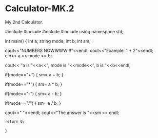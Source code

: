 # Calculator-MK.2
My 2nd Calculator.



#include <iostream>
#include <cmath>
#include <cstdlib>
#include <ctime>
using namespace std;

int main()
{
   int a;
   string mode;
   int b;
   int sm;
   
   
   cout<<"NUMBERS NOWWWW!!!"<<endl;
   cout<<"Example: 1 + 2"<<endl;
   cin>> a >> mode >> b;
   
   cout<< "a is "<<a<<", mode is "<<mode<<", b is "<<b<<endl;
   
  
  if(mode=="+") 
  {
      sm= a + b;
  }
  
  if(mode=="*")
  {
      sm= a * b;
  }
  
  if(mode=="-")
  {
      sm= a - b;
  }
  
  if(mode=="/")
  {
      sm= a / b;
  }
  
   cout<<"  "<<endl;
    cout<<"The answer is "<<sm << endl;


    return 0;
}
